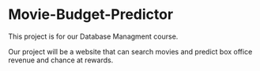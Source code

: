 # Movie-Budget-Predictor
This project is for our Database Managment course.

Our project will be a website that can search movies and predict box office revenue and chance at rewards.
